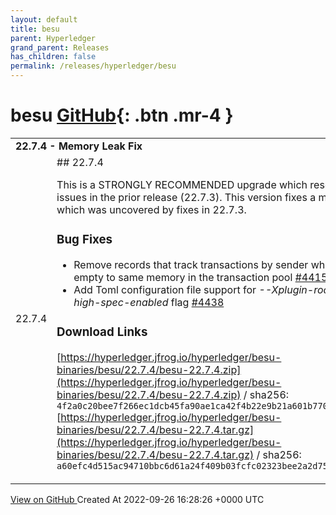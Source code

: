 ```yaml
---
layout: default
title: besu
parent: Hyperledger
grand_parent: Releases
has_children: false
permalink: /releases/hyperledger/besu
---
```


# besu <span class="fs-3 right-align">[GitHub](https://github.com/hyperledger/besu){: .btn .mr-4 }</span>


<div>
    <table>
        <tr>
            <td colspan="2">
                <b>
                    22.7.4 - Memory Leak Fix
                </b>
            </td>
        </tr>
        <tr>
            <td>
                <span class="chip">
                    22.7.4
                </span>
            </td>
            <td>
                ## 22.7.4

This is a STRONGLY RECOMMENDED upgrade which resolves known issues in the prior release (22.7.3). This version fixes a memory leak which was uncovered by fixes in 22.7.3.

### Bug Fixes
- Remove records that track transactions by sender when they are empty to same memory in the transaction pool [#4415](https://github.com/hyperledger/besu/pull/4415)
- Add Toml configuration file support for _--Xplugin-rocksdb-high-spec-enabled_ flag [#4438](https://github.com/hyperledger/besu/pull/4438)

### Download Links
[https://hyperledger.jfrog.io/hyperledger/besu-binaries/besu/22.7.4/besu-22.7.4.zip](https://hyperledger.jfrog.io/hyperledger/besu-binaries/besu/22.7.4/besu-22.7.4.zip) / sha256: `4f2a0c20bee7f266ec1dcb45fa90ae1ca42f4b22e9b21a601b7705357259aea9`
[https://hyperledger.jfrog.io/hyperledger/besu-binaries/besu/22.7.4/besu-22.7.4.tar.gz](https://hyperledger.jfrog.io/hyperledger/besu-binaries/besu/22.7.4/besu-22.7.4.tar.gz) / sha256: `a60efc4d515ac94710bbc6d61a24f409b03fcfc02323bee2a2d75c883fc99dce`
            </td>
        </tr>
    </table>
    <a href="https://github.com/hyperledger/besu/releases/tag/22.7.4" class=".btn">
        View on GitHub
    </a>
    <span class="right-align">
        Created At 2022-09-26 16:28:26 +0000 UTC
    </span>
</div>

